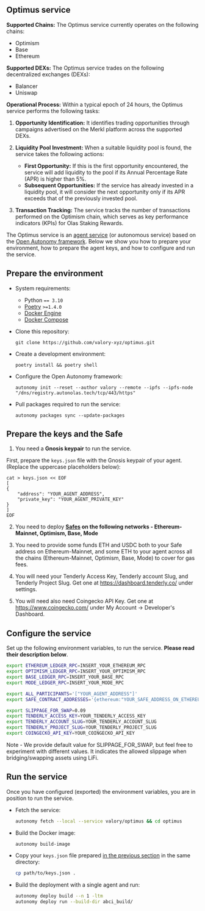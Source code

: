 ## Optimus service

**Supported Chains:**
The Optimus service currently operates on the following chains:
- Optimism
- Base
- Ethereum

**Supported DEXs:**
The Optimus service trades on the following decentralized exchanges (DEXs):
- Balancer
- Uniswap

**Operational Process:**
Within a typical epoch of 24 hours, the Optimus service performs the following tasks:

1. **Opportunity Identification:** It identifies trading opportunities through campaigns advertised on the Merkl platform across the supported DEXs.
  
2. **Liquidity Pool Investment:** When a suitable liquidity pool is found, the service takes the following actions:
   - **First Opportunity:** If this is the first opportunity encountered, the service will add liquidity to the pool if its Annual Percentage Rate (APR) is higher than 5%.
   - **Subsequent Opportunities:** If the service has already invested in a liquidity pool, it will consider the next opportunity only if its APR exceeds that of the previously invested pool.

3. **Transaction Tracking:** The service tracks the number of transactions performed on the Optimism chain, which serves as key performance indicators (KPIs) for Olas Staking Rewards.

The Optimus service is an [agent service](https://docs.autonolas.network/open-autonomy/get_started/what_is_an_agent_service/) (or autonomous service) based on the [Open Autonomy framework](https://docs.autonolas.network/open-autonomy/). Below we show you how to prepare your environment, how to prepare the agent keys, and how to configure and run the service.

## Prepare the environment

- System requirements:

  - Python `== 3.10`
  - [Poetry](https://python-poetry.org/docs/) `>=1.4.0`
  - [Docker Engine](https://docs.docker.com/engine/install/)
  - [Docker Compose](https://docs.docker.com/compose/install/)

- Clone this repository:

      git clone https://github.com/valory-xyz/optimus.git

- Create a development environment:

      poetry install && poetry shell

- Configure the Open Autonomy framework:

      autonomy init --reset --author valory --remote --ipfs --ipfs-node "/dns/registry.autonolas.tech/tcp/443/https"

- Pull packages required to run the service:

      autonomy packages sync --update-packages

## Prepare the keys and the Safe

1. You need a **Gnosis keypair** to run the service.

First, prepare the `keys.json` file with the Gnosis keypair of your agent. (Replace the uppercase placeholders below):

    cat > keys.json << EOF
    [
    {
        "address": "YOUR_AGENT_ADDRESS",
        "private_key": "YOUR_AGENT_PRIVATE_KEY"
    }
    ]
    EOF

2. You need to deploy **[Safes](https://safe.global/) on the following networks - Ethereum-Mainnet, Optimism, Base, Mode**

3. You need to provide some funds ETH and USDC both to your Safe address on Ethereum-Mainnet, and some ETH to your agent across all the chains (Ethereum-Mainnet, Optimism, Base, Mode) to cover for gas fees.

4. You will need your Tenderly Access Key, Tenderly account Slug, and Tenderly Project Slug. Get one at https://dashboard.tenderly.co/ under settings.

5. You will need also need Coingecko API Key. Get one at https://www.coingecko.com/ under My Account -> Developer's Dashboard.

## Configure the service

Set up the following environment variables, to run the service. **Please read their description below**.

```bash
export ETHEREUM_LEDGER_RPC=INSERT_YOUR_ETHEREUM_RPC
export OPTIMISM_LEDGER_RPC=INSERT_YOUR_OPTIMISM_RPC
export BASE_LEDGER_RPC=INSERT_YOUR_BASE_RPC
export MODE_LEDGER_RPC=INSERT_YOUR_MODE_RPC

export ALL_PARTICIPANTS='["YOUR_AGENT_ADDRESS"]'
export SAFE_CONTRACT_ADDRESSES='{ethereum:"YOUR_SAFE_ADDRESS_ON_ETHEREUM","optimism":"YOUR_SAFE_ADDRESS_ON_OPTIMISM","base":"YOUR_SAFE_ADDRESS_ON_BASE","mode":"YOUR_SAFE_ADDRESS_ON_MODE"}'

export SLIPPAGE_FOR_SWAP=0.09
export TENDERLY_ACCESS_KEY=YOUR_TENDERLY_ACCESS_KEY
export TENDERLY_ACCOUNT_SLUG=YOUR_TENDERLY_ACCOUNT_SLUG
export TENDERLY_PROJECT_SLUG=YOUR_TENDERLY_PROJECT_SLUG
export COINGECKO_API_KEY=YOUR_COINGECKO_API_KEY
```

Note - We provide default value for SLIPPAGE_FOR_SWAP, but feel free to experiment with different values. It indicates the allowed slippage when bridging/swapping assets using LiFi.

## Run the service
Once you have configured (exported) the environment variables, you are in position to run the service.

- Fetch the service:

    ```bash
    autonomy fetch --local --service valory/optimus && cd optimus
    ```

- Build the Docker image:

    ```bash
    autonomy build-image
    ```

- Copy your `keys.json` file prepared [in the previous section](#prepare-the-keys-and-the-safe) in the same directory:

    ```bash
    cp path/to/keys.json .
    ```

- Build the deployment with a single agent and run:

    ```bash
    autonomy deploy build --n 1 -ltm
    autonomy deploy run --build-dir abci_build/
    ```
